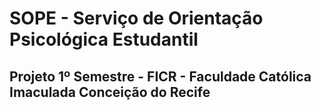 # SOPE - Serviço de Orientação Psicológica Estudantil
## Projeto 1º Semestre - FICR - Faculdade Católica Imaculada Conceição do Recife

